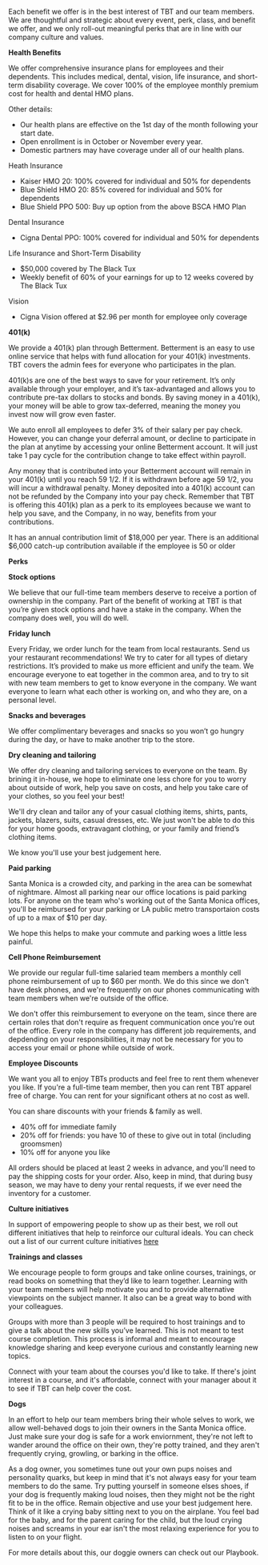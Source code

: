  
Each benefit we offer is in the best interest of TBT and our team members. We are thoughtful and strategic about every event, perk, class, and benefit we offer, and we only roll-out meaningful perks that are in line with our company culture and values.

**Health Benefits** 

We offer comprehensive insurance plans for employees and their dependents. This includes medical, dental, vision, life insurance, and short-term disability coverage. We cover 100% of the employee monthly premium cost for health and dental HMO plans. 

Other details: 
* Our health plans are effective on the 1st day of the month following your start date. 
* Open enrollment is in October or November every year. 
* Domestic partners may have coverage under all of our health plans. 

Heath Insurance
* Kaiser HMO 20: 100% covered for individual and 50% for dependents
* Blue Shield HMO 20: 85% covered for individual and 50% for dependents
* Blue Shield PPO 500: Buy up option from the above BSCA HMO Plan
 
Dental Insurance
* Cigna Dental PPO: 100% covered for individual and 50% for dependents
 
Life Insurance and Short-Term Disability
* $50,000 covered by The Black Tux
* Weekly benefit of 60% of your earnings for up to 12 weeks covered by The Black Tux

Vision
* Cigna Vision offered at $2.96 per month for employee only coverage

**401(k)** 

We provide a 401(k) plan through Betterment. Betterment is an easy to use online service that helps with fund allocation for your 401(k) investments. TBT covers the admin fees for everyone who participates in the plan. 

401(k)s are one of the best ways to save for your retirement. It’s only available through your employer, and it’s tax-advantaged and allows you to contribute pre-tax dollars to stocks and bonds. By saving money in a 401(k), your money will be able to grow tax-deferred, meaning the money you invest now will grow even faster. 

We auto enroll all employees to defer 3% of their salary per pay check. However, you can change your deferral amount, or decline to participate in the plan at anytime by accessing your online Betterment account. It will just take 1 pay cycle for the contribution change to take effect within payroll. 

Any money that is contributed into your Betterment account will remain in your 401(k) until you reach 59 1/2. If it is withdrawn before age 59 1/2, you will incur a withdrawal penalty. Money deposited into a 401(k) account can not be refunded by the Company into your pay check. Remember that TBT is offering this 401(k) plan as a perk to its employees because we want to help you save, and the Company, in no way, benefits from your contributions.

It has an annual contribution limit of $18,000 per year. There is an additional $6,000 catch-up contribution available if the employee is 50 or older 

**Perks** 

**Stock options**

We believe that our full-time team members deserve to receive a portion of ownership in the company. Part of the benefit of working at TBT is that you’re given stock options and have a stake in the company. When the company does well, you will do well.

**Friday lunch** 

Every Friday, we order lunch for the team from local restaurants. Send us your restaurant recommendations! We try to cater for all types of dietary restrictions. It’s provided to make us more efficient and unify the team. We encourage everyone to eat together in the common area, and to try to sit with new team members to get to know everyone in the company. We want everyone to learn what each other is working on, and who they are, on a personal level.

**Snacks and beverages**

We offer complimentary beverages and snacks so you won’t go hungry during the day, or have to make another trip to the store.

**Dry cleaning and tailoring** 

We offer dry cleaning and tailoring services to everyone on the team. By brining it in-house, we hope to eliminate one less chore for you to worry about outside of work, help you save on costs, and help you take care of your clothes, so you feel your best!

We'll dry clean and tailor any of your casual clothing items, shirts, pants, jackets, blazers, suits, casual dresses, etc. We just won't be able to do this for your home goods, extravagant clothing, or your family and friend’s clothing items.

We know you'll use your best judgement here. 

**Paid parking**

Santa Monica is a crowded city, and parking in the area can be somewhat of nightmare. Almost all parking near our office locations is paid parking lots. For anyone on the team who's working out of the Santa Monica offices, you'll be reimbursed for your parking or LA public metro transportaion costs of up to a max of $10 per day. 

We hope this helps to make your commute and parking woes a little less painful. 

**Cell Phone Reimbursement**

We provide our regular full-time salaried team members a monthly cell phone reimbursement of up to $60 per month. We do this since we don't have desk phones, and we're frequently on our phones communicating with team members when we're outside of the office. 

We don't offer this reimbursement to everyone on the team, since there are certain roles that don't require as frequent communication once you're out of the office. Every role in the company has different job requirements, and depdending on your responsibilities, it may not be necessary for you to access your email or phone while outside of work.

**Employee Discounts**

We want you all to enjoy TBTs products and feel free to rent them whenever you like. If you're a full-time team member, then you can rent TBT apparel free of charge. You can rent for your significant others at no cost as well. 

You can share discounts with your friends & family as well. 

* 40% off for immediate family
* 20% off for friends: you have 10 of these to give out in total (including groomsmen)
* 10% off for anyone you like

 All orders should be placed at least 2 weeks in advance, and you'll need to pay the shipping costs for your order. Also, keep in mind, that during busy season, we may have to deny your rental requests, if we ever need the inventory for a customer.

**Culture initiatives**

In support of empowering people to show up as their best, we roll out different initiatives that help to reinforce our cultural ideals. You can check out a list of our current culture initiatives [here](https://docs.google.com/a/theblacktux.com/document/d/1WsGpyiGWMF71KqwpSVu2rXQT--crjVZ--GBzclX_Mp8/edit?usp=sharing)

**Trainings and classes**
 
We encourage people to form groups and take online courses, trainings, or read books on something that they’d like to learn together. Learning with your team members will help motivate you and to provide alternative viewpoints on the subject manner. It also can be a great way to bond with your colleagues.
 
Groups with more than 3 people will be required to host trainings and to give a talk about the new skills you’ve learned. This is not meant to test course completion. This process is informal and meant to encourage knowledge sharing and keep everyone curious and constantly learning new topics.  

Connect with your team about the courses you'd like to take. If there's joint interest in a course, and it's affordable, connect with your manager about it to see if TBT can help cover the cost. 

**Dogs**

In an effort to help our team members bring their whole selves to work, we allow well-behaved dogs to join their owners in the Santa Monica office. Just make sure your dog is safe for a work enviornment, they're not left to wander around the office on their own, they're potty trained, and they aren't frequently crying, growling, or barking in the office. 

As a dog owner, you sometimes tune out your own pups noises and personality quarks, but keep in mind that it's not always easy for your team members to do the same. Try putting yourself in someone elses shoes, if your dog is frequently making loud noises, then they might not be the right fit to be in the office. Remain objective and use your best judgement here. Think of it like a crying baby sitting next to you on the airplane. You feel bad for the baby, and for the parent caring for the child, but the loud crying noises and screams in your ear isn't the most relaxing experience for you to listen to on your flight. 

For more details about this, our doggie owners can check out our Playbook. 
